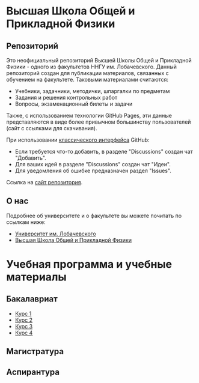 # Высшая Школа Общей и Прикладной Физики

## Репозиторий

Это неофициальный репозиторий Высшей Школы Общей и Прикладной Физики - одного
из факультетов ННГУ им. Лобачевского. Данный репозиторий создан для публикации
материалов, связанных с обучением на факультете. Таковыми материалами считаются:

- Учебники, задачники, методички, шпаргалки по предметам
- Задания и решения контрольных работ
- Вопросы, экзаменационный билеты и задачи
  
Также, с использованием технологии GitHub Pages, эти данные представляются в виде
более привычном большинству пользователей (сайт с ссылками для скачивания).

При использовании [классического интерфейса](https://github.com/andromore/Advanced-School-of-General-and-Applied-Physics)
GitHub:

- Если требуется что-то добавить, в разделе "Discussions"
создан чат "Добавить".
- Для ваших идей в разделе "Discussions" создан чат "Идеи".
- Для уведомления об ошибке предназначен раздел "Issues".

Ссылка на [сайт репозитория](https://andromore.github.io/Advanced-School-of-General-and-Applied-Physics/).

## О нас

Подробнее об университете и о факультете вы можете почитать
по ссылкам ниже:

- [Университет им. Лобачевского](Университет.md)
- [Высшая Школа Общей и Прикладной Физики](Факультет.md)

# Учебная программа и учебные материалы

## Бакалавриат

- [Курс 1](Курс1.md)
- [Курс 2](Курс2.md)
- [Курс 3](Курс3.md)
- [Курс 4](Курс4.md)

## Магистратура

## Аспирантура

